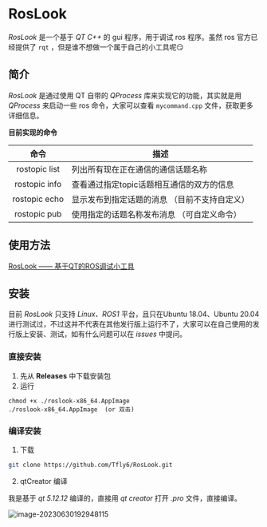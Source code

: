 # RosLook

*RosLook* 是一个基于 *QT C++* 的 gui 程序，用于调试 ros 程序。虽然 ros 官方已经提供了 `rqt` ，但是谁不想做一个属于自己的小工具呢😏 

## 简介
*RosLook* 是通过使用 QT 自带的 *QProcess* 库来实现它的功能，其实就是用 *QProcess* 来启动一些 ros 命令，大家可以查看 `mycommand.cpp` 文件，获取更多详细信息。

**目前实现的命令**

|     命令      | 描述                                           |
| :-----------: | ---------------------------------------------- |
| rostopic list | 列出所有现在正在通信的通信话题名称             |
| rostopic info | 查看通过指定topic话题相互通信的双方的信息      |
| rostopic echo | 显示发布到指定话题的消息  （目前不支持自定义） |
| rostopic pub  | 使用指定的话题名称发布消息  （可自定义命令）   |



## 使用方法

[RosLook —— 基于QT的ROS调试小工具](https://blog.csdn.net/weixin_55944949/article/details/131480750?spm=1001.2014.3001.5502)

## 安装

目前 *RosLook* 只支持 *Linux、ROS1* 平台，且只在Ubuntu 18.04、Ubuntu 20.04 进行测试过，不过这并不代表在其他发行版上运行不了，大家可以在自己使用的发行版上安装、测试，如有什么问题可以在 *issues* 中提问。

### 直接安装

1. 先从 **Releases** 中下载安装包
1. 运行

```shell
chmod +x ./roslook-x86_64.AppImage
./roslook-x86_64.AppImage  (or 双击)
```

### 编译安装

1. 下载

```bash
git clone https://github.com/Tfly6/RosLook.git
```

2. qtCreator 编译

我是基于 *qt 5.12.12* 编译的，直接用 *qt creator* 打开 *.pro* 文件，直接编译。

![image-20230630192948115](C:\Users\Lenovo\AppData\Roaming\Typora\typora-user-images\image-20230630192948115.png)
